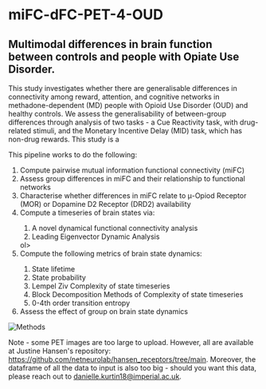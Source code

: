 # miFC-dFC-PET-4-OUD
## Multimodal differences in brain function between controls and people with Opiate Use Disorder. ##
This study investigates whether there are generalisable differences in connectivity among reward, attention, and cognitive networks in methadone-dependent (MD) people with Opioid Use Disorder (OUD) and healthy controls. We assess the generalisability of between-group differences through analysis of two tasks - a Cue Reactivity task, with drug-related stimuli, and the Monetary Incentive Delay (MID) task, which has non-drug rewards. This study is a 

This pipeline works to do the following: 
<ol>
<li> Compute pairwise mutual information functional connectivity (miFC) </li> 
<li> Assess group differences in miFC and their relationship to functional networks </li>   
<li> Characterise whether differences in miFC relate to μ-Opiod Receptor (MOR) or Dopamine D2 Receptor (DRD2) availability </li> 
<li> Compute a timeseries of brain states via: </li>
  <ol>
  <li> A novel dynamical functional connectivity analysis </li> 
  <li> Leading Eigenvector Dynamic Analysis </li> 
  </ol>ol>
<li> Compute the following metrics of brain state dynamics: </li> 
  <ol>
  <li> State lifetime </li>
  <li> State probability </li>
  <li> Lempel Ziv Complexity of state timeseries </li>
  <li> Block Decomposition Methods of Complexity of state timeseries </li>
  <li> 0-4th order transition entropy </li>
  </ol>
<li> Assess the effect of group on brain state dynamics </li> 
</ol>

![Methods](https://github.com/daniellekurtin/miFC-dFC-PET-4-OUD/assets/45391054/03f1df69-0a92-4259-a134-0905f384b794)



Note - some PET images are too large to upload. However, all are available at Justine Hansen's repository: https://github.com/netneurolab/hansen_receptors/tree/main. Moreover, the dataframe of all the data to input is also too big - should you want this data, please reach out to danielle.kurtin18@imperial.ac.uk. 
